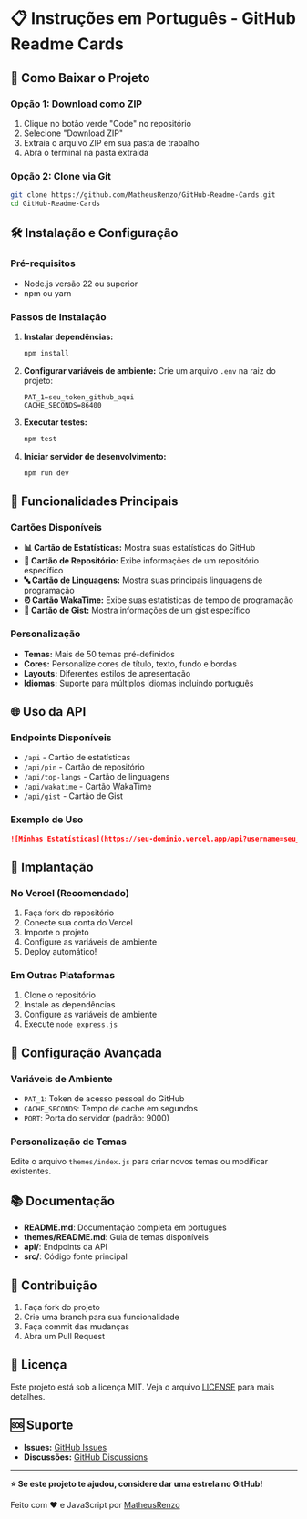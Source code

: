 # 📋 Instruções em Português - GitHub Readme Cards

## 🚀 Como Baixar o Projeto

### Opção 1: Download como ZIP
1. Clique no botão verde "Code" no repositório
2. Selecione "Download ZIP"
3. Extraia o arquivo ZIP em sua pasta de trabalho
4. Abra o terminal na pasta extraída

### Opção 2: Clone via Git
```bash
git clone https://github.com/MatheusRenzo/GitHub-Readme-Cards.git
cd GitHub-Readme-Cards
```

## 🛠️ Instalação e Configuração

### Pré-requisitos
- Node.js versão 22 ou superior
- npm ou yarn

### Passos de Instalação
1. **Instalar dependências:**
   ```bash
   npm install
   ```

2. **Configurar variáveis de ambiente:**
   Crie um arquivo `.env` na raiz do projeto:
   ```env
   PAT_1=seu_token_github_aqui
   CACHE_SECONDS=86400
   ```

3. **Executar testes:**
   ```bash
   npm test
   ```

4. **Iniciar servidor de desenvolvimento:**
   ```bash
   npm run dev
   ```

## 🎯 Funcionalidades Principais

### Cartões Disponíveis
- **📊 Cartão de Estatísticas:** Mostra suas estatísticas do GitHub
- **📁 Cartão de Repositório:** Exibe informações de um repositório específico
- **🔤 Cartão de Linguagens:** Mostra suas principais linguagens de programação
- **⏰ Cartão WakaTime:** Exibe suas estatísticas de tempo de programação
- **📝 Cartão de Gist:** Mostra informações de um gist específico

### Personalização
- **Temas:** Mais de 50 temas pré-definidos
- **Cores:** Personalize cores de título, texto, fundo e bordas
- **Layouts:** Diferentes estilos de apresentação
- **Idiomas:** Suporte para múltiplos idiomas incluindo português

## 🌐 Uso da API

### Endpoints Disponíveis
- `/api` - Cartão de estatísticas
- `/api/pin` - Cartão de repositório
- `/api/top-langs` - Cartão de linguagens
- `/api/wakatime` - Cartão WakaTime
- `/api/gist` - Cartão de Gist

### Exemplo de Uso
```markdown
![Minhas Estatísticas](https://seu-dominio.vercel.app/api?username=seu_usuario&theme=dark&show_icons=true)
```

## 🚀 Implantação

### No Vercel (Recomendado)
1. Faça fork do repositório
2. Conecte sua conta do Vercel
3. Importe o projeto
4. Configure as variáveis de ambiente
5. Deploy automático!

### Em Outras Plataformas
1. Clone o repositório
2. Instale as dependências
3. Configure as variáveis de ambiente
4. Execute `node express.js`

## 🔧 Configuração Avançada

### Variáveis de Ambiente
- `PAT_1`: Token de acesso pessoal do GitHub
- `CACHE_SECONDS`: Tempo de cache em segundos
- `PORT`: Porta do servidor (padrão: 9000)

### Personalização de Temas
Edite o arquivo `themes/index.js` para criar novos temas ou modificar existentes.

## 📚 Documentação

- **README.md**: Documentação completa em português
- **themes/README.md**: Guia de temas disponíveis
- **api/**: Endpoints da API
- **src/**: Código fonte principal

## 🤝 Contribuição

1. Faça fork do projeto
2. Crie uma branch para sua funcionalidade
3. Faça commit das mudanças
4. Abra um Pull Request

## 📄 Licença

Este projeto está sob a licença MIT. Veja o arquivo [LICENSE](LICENSE) para mais detalhes.

## 🆘 Suporte

- **Issues:** [GitHub Issues](https://github.com/MatheusRenzo/GitHub-Readme-Cards/issues)
- **Discussões:** [GitHub Discussions](https://github.com/MatheusRenzo/GitHub-Readme-Cards/discussions)

---

**⭐ Se este projeto te ajudou, considere dar uma estrela no GitHub!**

Feito com ❤️ e JavaScript por [MatheusRenzo](https://github.com/MatheusRenzo)
